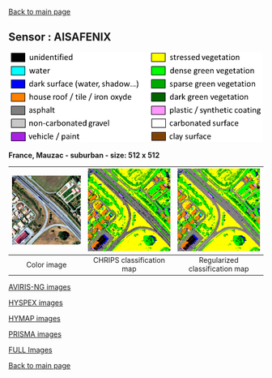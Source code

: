 [Back to main page](index.md)

## Sensor : AISAFENIX

<p align="center">
<img src="Complements/Legende_classif_ligne_v2.png" width="500" />
</p>

**France, Mauzac - suburban  -  size: 512 x 512**

<img src="Images/AISAFENIX/Mauzac_suburban/AisaFENIX_subset_periurbain_55cm_00_IMAGE.png" width="270" /> | <img src="Images/AISAFENIX/Mauzac_suburban/AisaFENIX_subset_periurbain_55cm_01_CLASSIF.png" width="270" /> | <img src="Images/AISAFENIX/Mauzac_suburban/AisaFENIX_subset_periurbain_55cm_02_REGUL.png" width="270" />
:-: | :-: | :-:
Color image | CHRIPS classification map | Regularized classification map

[AVIRIS-NG images](visu_images_AVIRIS-NG.md)

[HYSPEX images](visu_images_HYSPEX.md)

[HYMAP images](visu_images_HYMAP.md)

[PRISMA images](visu_images_PRISMA.md)

[FULL Images](visu_images_BIG-IMAGE.md)

[Back to main page](index.md)


